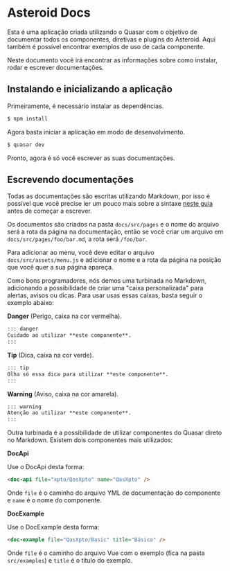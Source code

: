 # Asteroid Docs

Esta é uma aplicação criada utilizando o Quasar com o objetivo de documentar todos os componentes, diretivas e plugins do Asteroid. Aqui também é possível encontrar exemplos de uso de cada componente.

Neste documento você irá encontrar as informações sobre como instalar, rodar e escrever documentações.

## Instalando e inicializando a aplicação

Primeiramente, é necessário instalar as dependências.

``` bash
$ npm install
```

Agora basta iniciar a aplicação em modo de desenvolvimento.

``` bash
$ quasar dev
```

Pronto, agora é só você escrever as suas documentações.

## Escrevendo documentações

Todas as documentações são escritas utilizando Markdown, por isso é possível que você precise ler um pouco mais sobre a sintaxe [neste guia](https://www.markdownguide.org/) antes de começar a escrever.

Os documentos são criados na pasta `docs/src/pages` e o nome do arquivo será a rota da página na documentação, então se você criar um arquivo em `docs/src/pages/foo/bar.md`, a rota será `/foo/bar`.

Para adicionar ao menu, você deve editar o arquivo `docs/src/assets/menu.js` e adicionar o nome e a rota da página na posição que você quer a sua página apareça.

Como bons programadores, nós demos uma turbinada no Markdown, adicionando a possibilidade de criar uma "caixa personalizada" para alertas, avisos ou dicas. Para usar usas essas caixas, basta seguir o exemplo abaixo:

**Danger** (Perigo, caixa na cor vermelha).

``` md
::: danger
Cuidado ao utilizar **este componente**.
:::
```

**Tip** (Dica, caixa na cor verde).

``` md
::: tip
Olha só essa dica para utilizar **este componente**.
:::
```


**Warning** (Aviso, caixa na cor amarela).

``` md
::: warning
Atenção ao utilizar **este componente**.
:::
```

Outra turbinada é a possibilidade de utilizar componentes do Quasar direto no Markdown. Existem dois componentes mais utilizados:

**DocApi**

Use o DocApi desta forma:

``` html
<doc-api file="xpto/QasXpto" name="QasXpto" />
```

Onde `file` é o caminho do arquivo YML de documentação do componente e `name` é o nome do componente.

**DocExample**

Use o DocExample desta forma:

``` html
<doc-example file="QasXpto/Basic" title="Básico" />
```

Onde `file` é o caminho do arquivo Vue com o exemplo (fica na pasta `src/examples`) e `title` é o título do exemplo.
